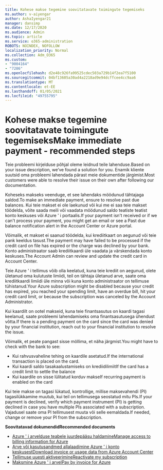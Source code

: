```yaml
---
title: Kohese makse tegemine soovitatavate toimingute tegemiseks
ms.author: v-aiyengar
author: AshaIyengar21
manager: dansimp
ms.date: 12/17/2020
ms.audience: Admin
ms.topic: article
ms.service: o365-administration
ROBOTS: NOINDEX, NOFOLLOW
localization_priority: Normal
ms.collection: Adm_O365
ms.custom:
- "9004164"
- "7286"
ms.openlocfilehash: d2e48c926fa99525cdec503a729b14f2ea7f5100
ms.sourcegitcommit: 04bf13605a30ad4a2218ad9e94dcffcee4cc9aa6
ms.translationtype: MT
ms.contentlocale: et-EE
ms.lasthandoff: 01/05/2021
ms.locfileid: "49755795"
---
```

# <a name="make-immediate-payment---recommended-steps"></a><span data-ttu-id="a3f75-102">Kohese makse tegemine soovitatavate toimingute tegemiseks</span><span class="sxs-lookup"><span data-stu-id="a3f75-102">Make immediate payment - recommended steps</span></span>

<span data-ttu-id="a3f75-103">Teie probleemi kirjelduse põhjal oleme leidnud teile lahenduse.</span><span class="sxs-lookup"><span data-stu-id="a3f75-103">Based on your issue description, we’ve found a solution for you.</span></span> <span data-ttu-id="a3f75-104">Enamik kliente suutsid oma probleemi lahendada pärast meie dokumentide järgimist.</span><span class="sxs-lookup"><span data-stu-id="a3f75-104">Most customers were able to resolve their issue on their own after following our documentation.</span></span>

<span data-ttu-id="a3f75-105">Koheseks makseks veenduge, et see lahendaks möödunud tähtajaga saldod.</span><span class="sxs-lookup"><span data-stu-id="a3f75-105">To make an immediate payment, ensure to resolve past due balances.</span></span> <span data-ttu-id="a3f75-106">Kui teie makset ei ole laekunud või kui me ei saa teie makset töödelda, võite saada meili või vaadata möödunud saldo teatiste teatist konto keskuses või Azure ' i portaalis.</span><span class="sxs-lookup"><span data-stu-id="a3f75-106">If your payment isn't received or if we can't process your payment, you might get an email or see a Past due balance notification alert in the Account Center or Azure portal.</span></span> 

<span data-ttu-id="a3f75-107">Võimalik, et makset ei saanud töödelda, kui krediitkaart on aegunud või teie pank keeldus tasust.</span><span class="sxs-lookup"><span data-stu-id="a3f75-107">The payment may have failed to be processed if the credit card on file has expired or the charge was declined by your bank.</span></span> <span data-ttu-id="a3f75-108">Konto administraator saab krediitkaardi üle vaadata ja värskendada konto keskuses.</span><span class="sxs-lookup"><span data-stu-id="a3f75-108">The Account Admin can review and update the credit card in Account Center.</span></span> 

<span data-ttu-id="a3f75-109">Teie Azure ' i tellimus võib olla keelatud, kuna teie krediit on aegunud, olete ületanud oma kulutuste limiidi, teil on tähtaja ületanud arve, saate oma krediitkaardi limiidi üle minna või kuna konto administraator on tellimuse tühistanud.</span><span class="sxs-lookup"><span data-stu-id="a3f75-109">Your Azure subscription might be disabled because your credit has expired, you reached your spending limit, have an overdue bill, hit your credit card limit, or because the subscription was canceled by the Account Administrator.</span></span>  

<span data-ttu-id="a3f75-110">Kui kaardilt on ootel makseid, kuna teie finantsasutus on kaardi tagasi keelanud, saate probleemi lahendamiseks oma finantsasutusega ühendust võtta.</span><span class="sxs-lookup"><span data-stu-id="a3f75-110">If there is a pending payment on the card since the card was denied by your financial institution, reach out to your financial institution to resolve the issue.</span></span>  

<span data-ttu-id="a3f75-111">Võimalik, et peate pangast sisse möllima, et näha järgmist.</span><span class="sxs-lookup"><span data-stu-id="a3f75-111">You might have to check with the bank to see:</span></span>

- <span data-ttu-id="a3f75-112">Kui rahvusvaheline tehing on kaardile asetatud.</span><span class="sxs-lookup"><span data-stu-id="a3f75-112">If the international transaction is placed on the card.</span></span> 
- <span data-ttu-id="a3f75-113">Kui kaardi saldo tasakaalustamiseks on krediidilimiit</span><span class="sxs-lookup"><span data-stu-id="a3f75-113">If the card has a credit limit to settle the balance</span></span> 
- <span data-ttu-id="a3f75-114">Kui kaardile on sisse lülitatud korduv makse</span><span class="sxs-lookup"><span data-stu-id="a3f75-114">If recurring payment is enabled on the card</span></span> 

<span data-ttu-id="a3f75-115">Kui teie makse on tagasi lükatud, kontrollige, millise maksevahendi (PI) tagasilükkamine muutub, kui teil on tellimusega seostatud mitu PIs.</span><span class="sxs-lookup"><span data-stu-id="a3f75-115">If your payment is declined, verify which payment instrument (PI) is getting declined in case you have multiple PIs associated with a subscription.</span></span> <span data-ttu-id="a3f75-116">Vajadusel saate oma PI tellimusest muuta või selle eemaldada.</span><span class="sxs-lookup"><span data-stu-id="a3f75-116">If needed, change or remove your PI from the subscription.</span></span> 

<span data-ttu-id="a3f75-117">**Soovitatavad dokumendid**</span><span class="sxs-lookup"><span data-stu-id="a3f75-117">**Recommended documents**</span></span> 

- [<span data-ttu-id="a3f75-118">Azure ' i arvelduse teabele juurdepääsu haldamine</span><span class="sxs-lookup"><span data-stu-id="a3f75-118">Manage access to billing information for Azure</span></span>](https://docs.microsoft.com/azure/billing/billing-manage-access?WT.mc_id=Portal-Microsoft_Azure_Support)
- [<span data-ttu-id="a3f75-119">Arve või kasutusandmed allalaadimine Azure ' i konto keskusest</span><span class="sxs-lookup"><span data-stu-id="a3f75-119">Download invoice or usage data from Azure Account Center</span></span>](https://docs.microsoft.com/azure/billing/billing-download-azure-invoice-daily-usage-date?WT.mc_id=Portal-Microsoft_Azure_Support)
- [<span data-ttu-id="a3f75-120">Tellimuse uuesti aktiveerimine</span><span class="sxs-lookup"><span data-stu-id="a3f75-120">Reactivate my subscription</span></span>](https://docs.microsoft.com/azure/billing/billing-subscription-become-disable?WT.mc_id=Portal-Microsoft_Azure_Support)
- [<span data-ttu-id="a3f75-121">Maksmine Azure ' i arvel</span><span class="sxs-lookup"><span data-stu-id="a3f75-121">Pay by invoice for Azure</span></span>](https://docs.microsoft.com/azure/cost-management-billing/manage/pay-by-invoice) 